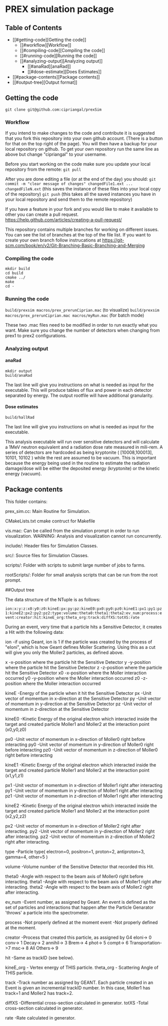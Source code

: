 # PREX simulation package

## Table of Contents
- [[#getting-code][Getting the code]]
  - [[#workflow][Workflow]]
  - [[#compiling-code][Compiling the code]]
  - [[#running-code][Running the code]]
  - [[#analyzing-output][Analyzing output]]
    - [[#anaRad][anaRad]]
    - [[#dose-estimate][Does Estimates]]
- [[#package-contents][Package contents]]
- [[#output-tree][Output format]]

## Getting the code
 `git clone git@github.com:cipriangal/prexSim`

### Workflow
If you intend to make changes to the code and contribute it is suggested that you fork this repository into your own github account. (There is a button for that on the top right of the page). You will then have a backup for your local repository on github. To get your own repository run the same line as above but change "cipriangal" to your username.

Before you start working on the code make sure you update your local repository from the remote:
 `git pull`

After you are done editing a file (or at the end of the day) you should:
`git commit -m "clear message of changes" changedFile1.ext ... changedFileN.ext` (this saves the instance of these files into your local copy of the repository)
`git push` (this takes all the saved instances you have in your local repository and send them to the remote repository)

If you have a feature in your fork and you would like to make it available to other you can create a pull request. https://help.github.com/articles/creating-a-pull-request/

This repository contains multiple branches for working on different issues. You can see the list of branches at the top of the file list. If you want to create your own branch follow instrucations at https://git-scm.com/book/en/v2/Git-Branching-Basic-Branching-and-Merging 

### Compiling the code
 ```
 mkdir build
 cd build
 cmake ../
 make
 cd -
 ```
### Running the code
 `build/prexsim macros/prex_prerunCiprian.mac` (to visualize)
 `build/prexsim macros/prex_prerunCiprian.mac macros/myRun.mac` (for batch mode)

These two .mac files need to be modified in order to run exactly what you want. Make sure you change the number of detectors when changing from prex1 to prex2 configurations.

### Analyzing output

#### anaRad
 ```
 mkdir output
 build/anaRad 
 ```
 
The last line will give you instructions on what is needed as input for the executable. This will produce tables of flux and power in each detector separated by energy. The output rootfile will have additional granularity.

#### Dose estimates
 `build/hallRad`
 
The last line will give you instructions on what is needed as input for the executable.

This analysis executable will run over sensitive detectors and will calculate a 1MeV neutron equivalent and a radiation dose rate measured in mili-rem. A series of detectors are hardcoded as being kryptonite ( [10008,100013], 10101, 10102 ) while the rest are assumed to be vacuum. This is important because the energy being used in the routine to estimate the radiation damage/dose will be either the deposited energy (kryptonite) or the kinetic energy (vacuum).

## Package contents
This folder contains:

prex_sim.cc:    Main Routine for Simulation.

CMakeLists.txt    cmake contruct for Makefile

vis.mac:          Can be called from the simulation prompt in order to
		  run visualization. WARNING: Analysis and visualization
		  cannot run concurrently.

include/:               Header files for Simulation Classes.

src/:			Source files for Simulation Classes.

scripts/:		Folder with scripts to submit large number of jobs to farms.

rootScripts/:		Folder for small analysis scripts that can be run from the root prompt.

##Output tree

The data structure of the NTuple is as follows:

 `ion:x:y:z:x0:y0:z0:kineE:px:py:pz:kineE0:px0:py0:pz0:kineE1:px1:py1:pz1:kineE2:px2:py2:pz2:type:volume:theta0:theta1:theta2:ev_num:process:event:creator:hit:kineE_org:theta_org:track:diffXS:totXS:rate`

During an event, very time that a particle hits a Sensitive 
Detector, it creates a Hit with the following data:

ion	-if using Geant, ion is 1 if the particle was created 
	 by the process of "eIoni", which is how Geant defines 
	 Moller Scattering. Using this as a cut will give you only the 
	 Moller2 particles, as defined above.

x	-x-position where the particle hit the Sensitive Detector
y	-y-position where the particle hit the Sensitive Detector
z	-z-position where the particle hit the Sensitive Detector
x0	-x-position where the Moller interaction occurred
y0	-y-position where the Moller interaction occurred
z0	-z-position where the Moller interaction occurred

kineE	-Energy of the particle when it hit the Sensitive Detector
px	-Unit vector of momentum in x-direction at the Sensitive Detector
py	-Unit vector of momentum in y-direction at the Sensitive Detector
pz	-Unit vector of momentum in z-direction at the Sensitive Detector

kineE0	-Kinetic Energy of the original electron which interacted 
	 inside the target and created particle Moller1 and Moller2 at the
	 interaction point (x0,y0,z0) 

px0	-Unit vector of momentum in x-direction of Moller0 right before 
	 interacting
py0	-Unit vector of momentum in y-direction of Moller0 right before 
	 interacting
pz0	-Unit vector of momentum in z-direction of Moller0 right before 
 	 interacting

kineE1	-Kinetic Energy of the original electron which interacted inside 
	 the target and created particle Moller1 and Moller2 at the
	 interaction point (x1,y1,z1) 

px1	-Unit vector of momentum in x-direction of Moller1 right after 
	 interacting
py1	-Unit vector of momentum in y-direction of Moller1 right after 
	 interacting
pz1	-Unit vector of momentum in z-direction of Moller1 right after 
	 interacting

kineE2	-Kinetic Energy of the original electron which interacted inside
	 the target and created particle Moller1 and Moller2 at the
	 interaction point (x2,y2,z2)
 
px2	-Unit vector of momentum in x-direction of Moller2 right after 
	 interacting.
py2	-Unit vector of momentum in y-direction of Moller2 right after 
	 interacting.
pz2	-Unit vector of momentum in z-direction of Moller2 right after 
	 interacting.

type	-Particle type( electron=0, positron=1, proton=2, antiproton=3, 
	 gamma=4, other=5 )

volume	-Volume number of the Sensitive Detector that recorded this Hit.

theta0	-Angle with respect to the beam axis of Moller0 right before 
	 interacting.
theta1	-Angle with respect to the beam axis of Moller1 right after interacting.
theta2	-Angle with respect to the beam axis of Moller2 right after interacting.

ev_num	-Event number, as assigned by Geant. An event is defined as the 
	 set of particles and interactions that happen after the Particle 
	 Genarator 'throws' a particle into the spectrometer.

process	-Not properly defined at the moment
event	-Not properly defined at the moment.

creator	-Process that created this particle, as assigned by G4
 	 eIoni->         0     
	 conv->          1
	 Decay->         2
	 annihil->       3
	 Brem->          4
	 phot->          5
 	 compt->         6
   	 Transportation->7
    	 msc->           8
     	 All Others->    9

hit	-Same as trackID (see below).

kineE_org - Vertex energy of THIS particle. 
theta_org - Scattering Angle of THIS particle.

track	-Track number as assigned by GEANT. Each particle created in 
	 an Event is given an incremental trackID number. In this case,
	 Moller1 has track=1 and Moller2 has track=2.

diffXS	-Differential cross-section calculated in generator.
totXS	-Total cross-section calculated in generator.

rate    -Rate calculated in generator.

